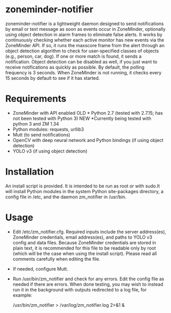 zoneminder-notifier
================================================================================
zoneminder-notifier is a lightweight daemon designed to send notifications by
email or text message as soon as events occur in ZoneMinder, optionally using
object detection in alarm frames to eliminate false alerts. It works by
continuously checking whether each active monitor has new events via the
ZoneMinder API. If so, it runs the maxscore frame from the alert through an 
object detection algorithm to check for user-specified classes of objects (e.g.,
person, car, dog). If one or more match is found, it sends a notification.
Object detection can be disabled as well, if you just want to receive
notifications as quickly as possible. By default, the polling frequency is 3
seconds. When ZoneMinder is not running, it checks every 15 seconds by default
to see if it has started.

Requirements
================================================================================
* ZoneMinder with API enabled
OLD * Python 2.7 (tested with 2.7.15; has not been tested with Python 3)
NEW *Currently being tested with python 3 and ZM 1.34
* Python modules: requests, urllib3
* Mutt (to send notifications)
* OpenCV with deep neural network and Python bindings (if using object detection)
* YOLO v3 (if using object detection)

Installation
================================================================================
An install script is provided. It is intended to be run as root or with sudo.It
will install Python modules in the system Python site-packages directory, a
config file in /etc, and the daemon zm_notifier in /usr/bin.

Usage
================================================================================
* Edit /etc/zm_notifier.cfg. Required inputs include the server address(es),
  ZoneMinder credentials, email address(es), and paths to YOLO v3 config and
  data files. Because ZoneMinder credentials are stored in plain text, it is
  recommended for this file to be readable only by root (which will be the case
  when using the install script). Please read all comments carefully when
  editing the file.
* If needed, configure Mutt.
* Run /usr/bin/zm_notifier and check for any errors. Edit the config file as
  needed if there are errors. When done testing, you may wish to instead run it
  in the background with outputs redirected to a log file, for example:

  /usr/bin/zm_notifier > /var/log/zm_notifier.log 2>&1 &
